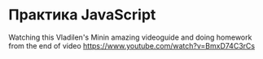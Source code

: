 # Практика JavaScript
Watching this Vladilen's Minin amazing videoguide and doing homework from the end of video
https://www.youtube.com/watch?v=BmxD74C3rCs




